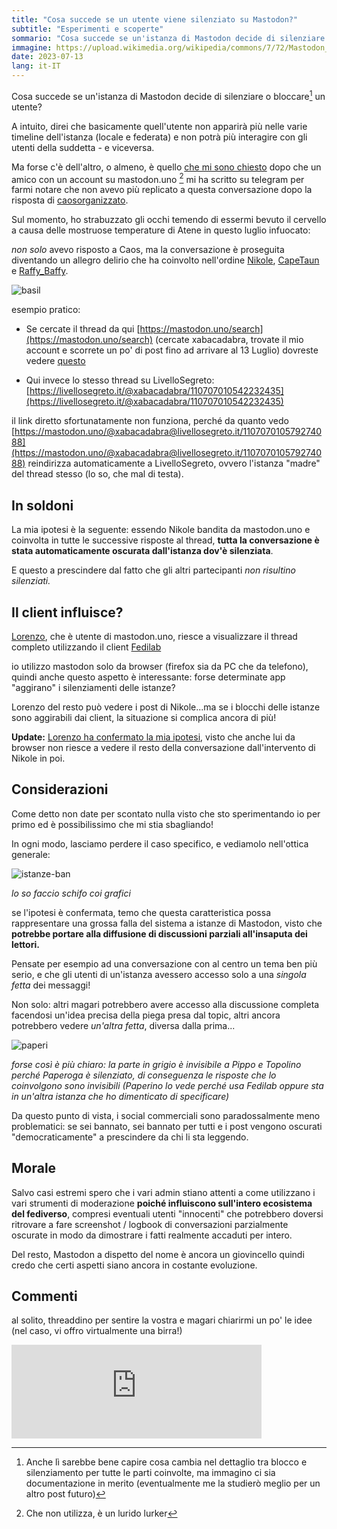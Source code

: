 ```yaml
---
title: "Cosa succede se un utente viene silenziato su Mastodon?"
subtitle: "Esperimenti e scoperte"
sommario: "Cosa succede se un'istanza di Mastodon decide di silenziare o bloccare un utente?"
immagine: https://upload.wikimedia.org/wikipedia/commons/7/72/Mastodon_La_Brea.jpg
date: 2023-07-13
lang: it-IT
---
```


Cosa succede se un'istanza di Mastodon decide di silenziare o bloccare[^bloccare] un utente?

[^bloccare]: Anche lì sarebbe bene capire cosa cambia nel dettaglio tra blocco e silenziamento per tutte le parti coinvolte, ma immagino ci sia documentazione in merito (eventualmente me la studierò meglio per un altro post futuro)

A intuito, direi che basicamente quell'utente non apparirà più nelle varie timeline dell'istanza (locale e federata) e non potrà più interagire con gli utenti della suddetta - e viceversa.

Ma forse c'è dell'altro, o almeno, è quello [che mi sono chiesto](https://livellosegreto.it/@xabacadabra/110708174321939635) dopo che un amico con un account su mastodon.uno [^lurker] mi ha scritto su telegram per farmi notare che non avevo più replicato a questa conversazione dopo la risposta di [caosorganizzato](https://livellosegreto.it/@caosorganizzato).

[^lurker]: Che non utilizza, è un lurido lurker

Sul momento, ho strabuzzato gli occhi temendo di essermi bevuto il cervello a causa delle mostruose temperature di Atene in questo luglio infuocato: 

_non solo_ avevo risposto a Caos, ma la conversazione è proseguita diventando un allegro delirio che ha coinvolto nell'ordine [Nikole](https://livellosegreto.it/@nikole), [CapeTaun](https://livellosegreto.it/@capetaun) e [Raffy_Baffy](https://livellosegreto.it/@Raffy_Baffy).

![basil](https://upload.wikimedia.org/wikipedia/it/thumb/1/19/Basil_l%27investigatopo.png/1200px-Basil_l%27investigatopo.png)

esempio pratico: 

* Se cercate il thread da qui [https://mastodon.uno/search](https://mastodon.uno/search) (cercate xabacadabra, trovate il mio account e scorrete un po' di post fino ad arrivare al 13 Luglio) dovreste vedere [questo](https://livellosegreto.it/@xabacadabra/110708174321939635)

* Qui invece lo stesso thread su LivelloSegreto: [https://livellosegreto.it/@xabacadabra/110707010542232435](https://livellosegreto.it/@xabacadabra/110707010542232435)

il link diretto sfortunatamente non funziona, perché da quanto vedo [https://mastodon.uno/@xabacadabra@livellosegreto.it/110707010579274088](https://mastodon.uno/@xabacadabra@livellosegreto.it/110707010579274088) reindirizza automaticamente a LivelloSegreto, ovvero l'istanza "madre" del thread stesso (lo so, che mal di testa).

## In soldoni

La mia ipotesi è la seguente: essendo Nikole bandita da mastodon.uno e coinvolta in tutte le successive risposte al thread, **tutta la conversazione è stata automaticamente oscurata dall'istanza dov'è silenziata**.

E questo a prescindere dal fatto che gli altri partecipanti _non risultino silenziati._

## Il client influisce?

[Lorenzo](https://livellosegreto.it/@lsintoni@mastodon.uno), che è utente di mastodon.uno, riesce a visualizzare il thread completo utilizzando il client [Fedilab](https://livellosegreto.it/@apps@toot.fedilab.app)

io utilizzo mastodon solo da browser (firefox sia da PC che da telefono), quindi anche questo aspetto è interessante: forse determinate app "aggirano" i silenziamenti delle istanze? 

Lorenzo del resto può vedere i post di Nikole...ma se i blocchi delle istanze sono aggirabili dai client, la situazione si complica ancora di più!

**Update:** [Lorenzo ha confermato la mia ipotesi](https://livellosegreto.it/@lsintoni@mastodon.uno/110708584486806912), visto che anche lui da browser non riesce a vedere il resto della conversazione dall'intervento di Nikole in poi.

## Considerazioni 

Come detto non date per scontato nulla visto che sto sperimentando io per primo ed è possibilissimo che mi stia sbagliando!

In ogni modo, lasciamo perdere il caso specifico, e vediamolo nell'ottica generale: 

![istanze-ban](/img/mastodon/istanze-ban.jpg)

_lo so faccio schifo coi grafici_

se l'ipotesi è confermata, temo che questa caratteristica possa rappresentare una grossa falla del sistema a istanze di Mastodon, visto che **potrebbe portare alla diffusione di discussioni parziali all'insaputa dei lettori.**

Pensate per esempio ad una conversazione con al centro un tema ben più serio, e che gli utenti di un'istanza avessero accesso solo a una _singola fetta_ dei messaggi!

Non solo: altri magari potrebbero avere accesso alla discussione completa facendosi un'idea precisa della piega presa dal topic, altri ancora potrebbero vedere _un'altra fetta_, diversa dalla prima...

![paperi](/img/mastodon/paperi-1.jpg)

_forse così è più chiaro: la parte in grigio è invisibile a Pippo e Topolino perché Paperoga è silenziato, di conseguenza le risposte che lo coinvolgono sono invisibili (Paperino lo vede perché usa Fedilab oppure sta in un'altra istanza che ho dimenticato di specificare)_

Da questo punto di vista, i social commerciali sono paradossalmente meno problematici: se sei bannato, sei bannato per tutti e i post vengono oscurati "democraticamente" a prescindere da chi li sta leggendo.

## Morale

Salvo casi estremi spero che i vari admin stiano attenti a come utilizzano i vari strumenti di moderazione **poiché influiscono sull'intero ecosistema del fediverso**, compresi eventuali utenti "innocenti" che potrebbero doversi ritrovare a fare screenshot / logbook di conversazioni parzialmente oscurate in modo da dimostrare i fatti realmente accaduti per intero.

Del resto, Mastodon a dispetto del nome è ancora un giovincello quindi credo che certi aspetti siano ancora in costante evoluzione.

## Commenti

al solito, threaddino per sentire la vostra e magari chiarirmi un po' le idee (nel caso, vi offro virtualmente una birra!)

<iframe src="https://livellosegreto.it/@xabacadabra/110708655843331564/embed" class="mastodon-embed" style="max-width: 100%; border: 0" width="400" allowfullscreen="allowfullscreen"></iframe><script src="https://livellosegreto.it/embed.js" async="async"></script>

